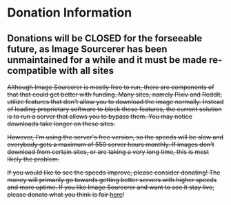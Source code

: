 # Donation Information

## Donations will be CLOSED for the forseeable future, as Image Sourcerer has been unmaintained for a while and it must be made re-compatible with all sites

~~Although Image Sourcerer is mostly free to run, there are components of that that could get better with funding. Many sites, namely Pixiv and Reddit, utilize features that don't allow you to download the image normally. Instead of loading proprietary software to block these features, the current solution is to run a server that allows you to bypass them. You may notice downloads take longer on these sites.~~

~~However, I'm using the server's free version, so the speeds will be slow and everybody gets a maximum of 550 server hours monthly. If images don't download from certain sites, or are taking a very long time, this is most likely the problem.~~

~~If you would like to see the speeds improve, please consider donating! The money will primarily go towards getting better servers with higher speeds and more uptime. If you like Image Sourcerer and want to see it stay live, please donate what you think is fair [here](https://www.paypal.com/paypalme/JakeGuy11)!~~
